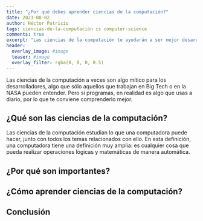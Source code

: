 ```yaml
---
title: "¿Por qué debes aprender ciencias de la computación?"
date: 2023-08-02
author: Héctor Patricio
tags: ciencias-de-la-computación cs computer-science
comments: true
excerpt: "Las ciencias de la computación te ayudarán a ser mejor desarrollador, independientemente de la rama de la programación a la que te dediques. Veamos como."
header:
  overlay_image: #image
  teaser: #image
  overlay_filter: rgba(0, 0, 0, 0.5)
---
```


Las ciencias de la computación a veces son algo mítico para los desarrolladores, algo que
sólo aquellos que trabajan en Big Tech o en la NASA pueden entender. Pero si programas, en
realidad es algo que usas a diario, por lo que te conviene comprenderlo mejor.

## ¿Qué son las ciencias de la computación?

Las ciencias de la computación estudian lo que una computadora puede hacer, junto con todos los temas relacionados con ello. En esta definición, una computadora tiene una definición muy amplia: es cualquier cosa que pueda realizar operaciones lógicas y matemáticas de manera automática.


## ¿Por qué son importantes?

## ¿Cómo aprender ciencias de la computación?

## Conclusión
